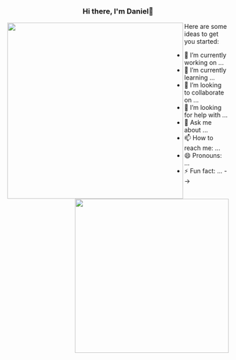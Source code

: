 <h3 align="center">Hi there, I'm Daniel👋</h3>

<p>
  <a href="https://github.com/anuraghazra/convoychat">
  <img  style=" display:inline" width="400" align="left" src="https://github-readme-stats.vercel.app/api?username=druckhead&show_icons=true&layout=compact&line_height=26&card_width=30" />
</a>
  <a href="https://github.com/anuraghazra/github-readme-stats">
  <img style=" display:inline" width="350"  align="right" src="https://github-readme-stats.vercel.app/api/top-langs/?username=druckhead&layout=compact&langs_count=6&exclude_repo=ML_learning&line_height=25" />
</a>
<!-- &theme=radical -->
</p>


Here are some ideas to get you started:

- 🔭 I’m currently working on ...
- 🌱 I’m currently learning ...
- 👯 I’m looking to collaborate on ...
- 🤔 I’m looking for help with ...
- 💬 Ask me about ...
- 📫 How to reach me: ...
- 😄 Pronouns: ...
- ⚡ Fun fact: ...
-->
